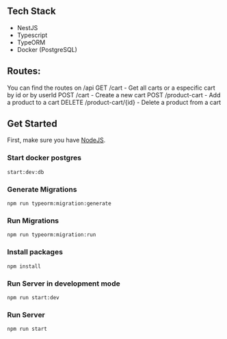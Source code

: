## Tech Stack
- NestJS
- Typescript
- TypeORM
- Docker (PostgreSQL)

## Routes:
You can find the routes on /api 
GET /cart - Get all carts or a especific cart by id or by userId
POST /cart - Create a new cart
POST /product-cart - Add a product to a cart
DELETE ​/product-cart​/{id} - Delete a product from a cart

## Get Started
First, make sure you have [NodeJS](https://nodejs.org/en/download/).

### Start docker postgres
```
start:dev:db
```

### Generate Migrations
`
npm run typeorm:migration:generate
`
### Run Migrations
`
npm run typeorm:migration:run
`

### Install packages
```
npm install
```

### Run Server in development mode
```
npm run start:dev
```

### Run Server
```
npm run start
```